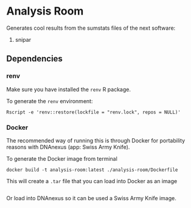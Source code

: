# Analysis Room
Generates cool results from the sumstats files of the next software:
1. snipar

## Dependencies
### renv
Make sure you have installed the `renv` R package. 

To generate the `renv` environment:

```shell
Rscript -e 'renv::restore(lockfile = "renv.lock", repos = NULL)'
```

### Docker
The recommended way of running this is through Docker for portability reasons with DNAnexus (app: Swiss Army Knife).

To generate the Docker image from terminal

```shell
docker build -t analysis-room:latest ./analysis-room/Dockerfile
```

This will create a `.tar` file that you can load into Docker as an image

```shell

```

Or load into DNAnexus so it can be used a Swiss Army Knife image.